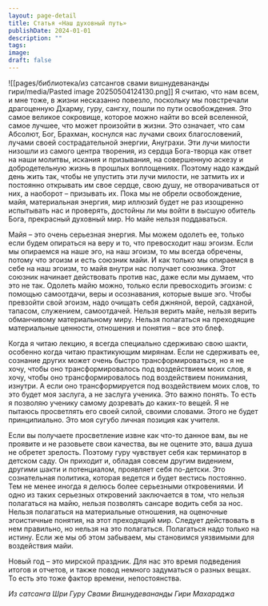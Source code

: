 ```yaml
---
layout: page-detail
title: Статья «Наш духовный путь»
publishDate: 2024-01-01
description: ""
tags: 
image: 
draft: false
---
```

![[pages/библиотека/из сатсангов свами вишнудевананды гири/media/Pasted image 20250504124130.png]]
 Я считаю, что нам всем, и мне тоже, в жизни несказанно повезло, поскольку мы повстречали драгоценную Дхарму, гуру, сангху, пошли по пути освобождения. Это самое великое сокровище, которое можно найти во всей вселенной, самое лучшее, что может произойти в жизни. Это означает, что сам Абсолют, Бог, Брахман, коснулся нас лучами своих благословений, лучами своей сострадательной энергии, Ануграхи. Эти лучи милости низошли из самого центра творения, из сердца Бога-творца как ответ на наши молитвы, искания и призывания, на совершенную аскезу и добродетельную жизнь в прошлых воплощениях. Поэтому надо каждый день жить так, чтобы не упустить эти лучи милости, не затмить их и постоянно открывать им свое сердце, свою душу, не отворачиваться от них, а наоборот – призывать их. Пока мы не обрели освобождение, майя, материальная энергия, мир иллюзий будет не раз изощренно испытывать нас и проверять, достойны ли мы войти в высшую обитель Бога, прекрасный духовный мир. Но майе нельзя поддаваться.

 Майя – это очень серьезная энергия. Мы можем одолеть ее, только если будем опираться на веру и то, что превосходит наш эгоизм. Если мы опираемся на наше эго, на наш эгоизм, то мы всегда обречены, потому что эгоизм и есть союзник майи. И как только мы опираемся в себе на наш эгоизм, то майя внутри нас получает союзника. Этот союзник начинает действовать против нас, даже если мы думаем, что это не так. Одолеть майю можно, только если превосходить эгоизм: с помощью самоотдачи, веры и осознавания, которые выше эго. Чтобы превзойти свой эгоизм, надо очищать себя джняной, верой, садханой, тапасом, служением, самоотдачей. Нельзя верить майе, нельзя верить обманчивому материальному миру. Нельзя полагаться на преходящие материальные ценности, отношения и понятия – все это блеф.

 Когда я читаю лекцию, я всегда специально сдерживаю свою шакти, особенно когда читаю практикующим мирянам. Если не сдерживать ее, сознание других может очень быстро трансформироваться, но я не хочу, чтобы оно трансформировалось под воздействием моих слов, я хочу, чтобы оно трансформировалось под воздействием понимания, изнутри. А если оно трансформируется под воздействием моих слов, то это будет моя заслуга, а не заслуга ученика. Это важно понять. То есть я позволяю ученику самому дозревать до каких-то вещей. Я не пытаюсь просветлять его своей силой, своими словами. Этого не будет принципиально. Это моя сугубо личная позиция как учителя.

 Если вы получаете просветление извне как что-то данное вам, вы не проявите и не разовьете свои качества, вы не оцените это, ваша душа не обретет зрелость. Поэтому гуру чувствует себя как терминатор в детском саду. Он приходит и, обладая совсем другим видением, другими шакти и потенциалом, проявляет себя по-детски. Это сознательная политика, которая ведется и будет вестись постоянно. Тем не менее иногда я делюсь более серьезными откровениями. И одно из таких серьезных откровений заключается в том, что нельзя полагаться на майю, нельзя позволять сансаре водить себя за нос. Нельзя полагаться на материальные отношения, на оценочные эгоистичные понятия, на этот преходящий мир. Следует действовать в нем правильно, но нельзя на это полагаться. Полагаться надо только на истину. Если же мы об этом забываем, мы становимся уязвимыми для воздействия майи.

  
 Новый год – это мирской праздник. Для нас это время подведения итогов и отчетов, и также повод немного задуматься о разных вещах. То есть это тоже фактор времени, непостоянства.

*Из сатсанга Шри Гуру Свами Вишнудевананды Гири Махараджа*